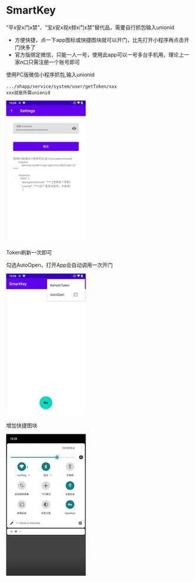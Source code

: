 # SmartKey
“平x安x门x禁”、“宝x安x视x频x门x禁”替代品，需要自行抓包输入unionid

- 方便快捷，点一下app图标或快捷图块就可以开门，比先打开小程序再点击开门快多了
- 官方版绑定微信，只能一人一号，使用此app可以一号多台手机用，理论上一家n口只需注册一个账号即可

使用PC版微信小程序抓包,输入unionid

```
.../xhapp/service/system/user/getToken/xxx
xxx就是所需unionid
```



![image](https://github.com/aoe-iu/SmarKey/blob/master/screenshot/p3.png)



Token刷新一次即可

勾选AutoOpen，打开App会自动调用一次开门

![image](https://github.com/aoe-iu/SmarKey/blob/master/screenshot/p1.png)



增加快捷图块

![image](https://github.com/aoe-iu/SmarKey/blob/master/screenshot/p2.png)

